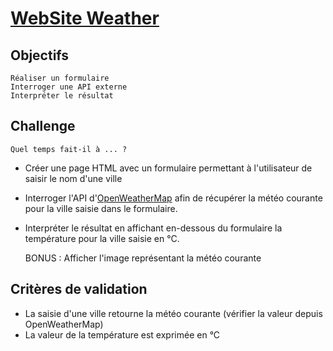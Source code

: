 # [WebSite Weather](https://lgiacalo.github.io/http-request/)

## Objectifs

    Réaliser un formulaire
    Interroger une API externe
    Interpréter le résultat

## Challenge
    Quel temps fait-il à ... ?

- Créer une page HTML avec un formulaire permettant à l'utilisateur de saisir le nom d'une ville
- Interroger l'API d'[OpenWeatherMap](https://openweathermap.org/) afin de récupérer la météo courante pour la ville saisie dans le formulaire.
- Interpréter le résultat en affichant en-dessous du formulaire la température pour la ville saisie en °C.

    BONUS : Afficher l'image représentant la météo courante


## Critères de validation

- La saisie d'une ville retourne la météo courante (vérifier la valeur depuis OpenWeatherMap)
- La valeur de la température est exprimée en °C
